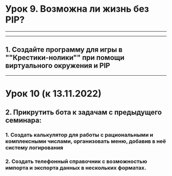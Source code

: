 # Урок 9. Возможна ли жизнь без PIP?
___
___

## 1. Создайте программу для игры в ""Крестики-нолики"" при помощи виртуального окружения и PIP
___
# Урок 10 (к 13.11.2022)
## 2. Прикрутить бота к задачам с предыдущего семинара:
### 1. Создать калькулятор для работы с рациональными и комплексными числами, организовать меню, добавив в неё систему логирования
### 2. Создать телефонный справочник с возможностью импорта и экспорта данных в нескольких форматах.